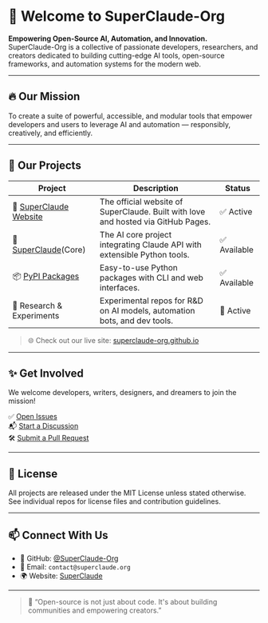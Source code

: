 # 🧠 Welcome to SuperClaude-Org

**Empowering Open-Source AI, Automation, and Innovation.**  
SuperClaude-Org is a collective of passionate developers, researchers, and creators dedicated to building cutting-edge AI tools, open-source frameworks, and automation systems for the modern web.

---

## 🔥 Our Mission

To create a suite of powerful, accessible, and modular tools that empower developers and users to leverage AI and automation — responsibly, creatively, and efficiently.

---

## 🚀 Our Projects

| Project | Description | Status |
|--------|-------------|--------|
| 🔗 [SuperClaude Website](https://github.com/SuperClaude-Org/SuperClaude_Website) | The official website of SuperClaude. Built with love and hosted via GitHub Pages. | ✅ Active |
| 🧠 [SuperClaude](https://github.com/SuperClaude-Org/SuperClaude_Framework)(Core) | The AI core project integrating Claude API with extensible Python tools. | ✅ Available|
| 📦 [PyPI Packages](https://pypi.org/project/SuperClaude) | Easy-to-use Python packages with CLI and web interfaces. | ✅ Available|
| 🧪 Research & Experiments | Experimental repos for R&D on AI models, automation bots, and dev tools. | 🧬 Active |

> 🌐 Check out our live site: [superclaude-org.github.io](https://superclaude-org.github.io/SuperClaude_Website)

---

## ✨ Get Involved

We welcome developers, writers, designers, and dreamers to join the mission!

✅ [Open Issues](https://github.com/orgs/SuperClaude-Org/projects)  
📬 [Start a Discussion](https://github.com/SuperClaude-Org/SuperClaude_Website/discussions)  
🛠️ [Submit a Pull Request](https://github.com/SuperClaude-Org/SuperClaude_Website/pulls)

---

## 📜 License

All projects are released under the MIT License unless stated otherwise.  
See individual repos for license files and contribution guidelines.

---

## 📫 Connect With Us

- 🐙 GitHub: [@SuperClaude-Org](https://github.com/SuperClaude-Org)
- 📧 Email: `contact@superclaude.org`
- 🌍 Website: [SuperClaude]([https://superclaude-org.github.io/SuperClaude_Website](https://superclaude.netlify.app/))

---

> 💬 “Open-source is not just about code. It's about building communities and empowering creators.”

